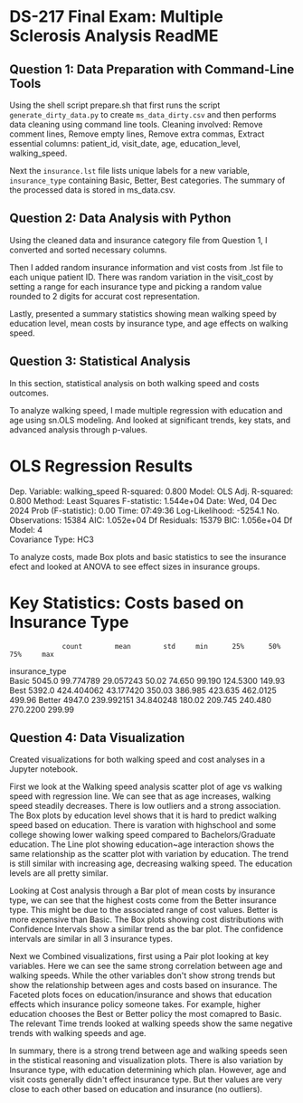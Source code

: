 # DS-217 Final Exam: Multiple Sclerosis Analysis ReadME


## Question 1: Data Preparation with Command-Line Tools 

Using the shell script prepare.sh that first runs the script `generate_dirty_data.py` to create `ms_data_dirty.csv` and then performs data cleaning using command line tools.
Cleaning involved: Remove comment lines, Remove empty lines, Remove extra commas, Extract essential columns: patient_id, visit_date, age, education_level, walking_speed.

Next the `insurance.lst` file lists unique labels for a new variable, `insurance_type` containing Basic, Better, Best categories.
The summary of the processed data is stored in ms_data.csv.


## Question 2: Data Analysis with Python 
Using the cleaned data and insurance category file from Question 1, I converted and sorted necessary columns.

Then I added random insurance information and vist costs from .lst file to each unique patient ID. There was random variation in the visit_cost by setting a range for each insurance type and picking a random value rounded to 2 digits for accurat cost representation.

Lastly, presented a summary statistics showing mean walking speed by education level, mean costs by insurance type, and age effects on walking speed.


## Question 3: Statistical Analysis
In this section, statistical analysis on both walking speed and costs outcomes.

To analyze walking speed, I made multiple regression with education and age using sn.OLS modeling. And looked at significant trends, key stats, and advanced analysis through p-values.

 OLS Regression Results                            
==============================================================================
Dep. Variable:          walking_speed   R-squared:                       0.800
Model:                            OLS   Adj. R-squared:                  0.800
Method:                 Least Squares   F-statistic:                 1.544e+04
Date:                Wed, 04 Dec 2024   Prob (F-statistic):               0.00
Time:                        07:49:36   Log-Likelihood:                -5254.1
No. Observations:               15384   AIC:                         1.052e+04
Df Residuals:                   15379   BIC:                         1.056e+04
Df Model:                           4                                         
Covariance Type:                  HC3                                         

To analyze costs, made Box plots and basic statistics to see the insurance efect and looked at ANOVA to see effect sizes in insurance groups. 

Key Statistics: Costs based on Insurance Type
==============================================================================
                 count        mean        std     min      25%      50%       75%     max
insurance_type                                                                           
Basic           5045.0   99.774789  29.057243   50.02   74.650   99.190  124.5300  149.93
Best            5392.0  424.404062  43.177420  350.03  386.985  423.635  462.0125  499.96
Better          4947.0  239.992151  34.840248  180.02  209.745  240.480  270.2200  299.99


## Question 4: Data Visualization
Created visualizations for both walking speed and cost analyses in a Jupyter notebook.

First we look at the Walking speed analysis scatter plot of age vs walking speed with regression line. We can see that as age increases, walking speed steadily decreases. There is low outliers and a strong association.
The Box plots by education level shows that it is hard to predict walking speed based on education. There is varation with highschool and some college showing lower walking speed compared to Bachelors/Graduate education.
The Line plot showing education~age interaction shows the same relationship as the scatter plot with variation by education. The trend is still similar with increasing age, decreasing walking speed. The education levels are all pretty similar. 

Looking at Cost analysis through a Bar plot of mean costs by insurance type, we can see that the highest costs come from the Better insurance type. This might be due to the associated range of cost values. Better is more expensive than Basic.
The Box plots showing cost distributions with Confidence Intervals show a similar trend as the bar plot. The confidence intervals are similar in all 3 insurance types.

Next we Combined visualizations, first using a  Pair plot looking at key variables. Here we can see the same strong correlation between age and walking speeds. While the other variables don't show strong trends but show the relationship between ages and costs based on insurance.
The Faceted plots foces on education/insurance and shows that education effects which insurance policy someone takes. For example, higher education chooses the Best or Better policy the most comapred to Basic.
The relevant Time trends looked at walking speeds show the same negative trends with walking speeds and age.

In summary, there is a strong trend between age and walking speeds seen in the stistical reasoning and visualization plots. There is also variation by Insurance type, with education determining which plan. However, age and visit costs generally didn't effect insurance type. But ther values are very close to each other based on education and insurance (no outliers).